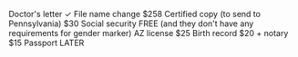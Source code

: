 
Doctor's letter ✓
File name change $258
Certified copy (to send to Pennsylvania) $30
Social security FREE (and they don't have any requirements for gender marker)
AZ license $25
Birth record $20 + notary $15
Passport LATER
